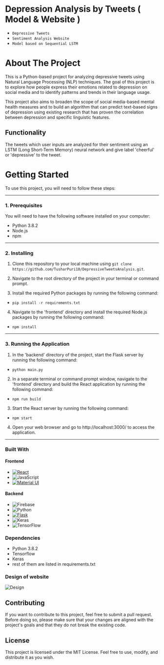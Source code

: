 <a name="readme-top"></a>
# Depression Analysis by Tweets ( Model & Website )
* ` Depressive Tweets `
* ` Sentiment Analysis Website `
* ` Model based on Sequential LSTM `


# About The Project

This is a Python-based project for analyzing depressive tweets using Natural Language Processing (NLP) techniques. The goal of this project is to explore how people express their emotions related to depression on social media and to identify patterns and trends in their language usage.

This project also aims to broaden the scope of social media-based mental health measures and to build an algorithm that can predict text-based signs of depression using existing research that has proven the correlation between depression and specific linguistic features.

## Functionality
The tweets which user inputs are analyzed for their sentiment using an LSTM (Long Short-Term Memory) neural network and give label 'cheerful' or 'depressive' to the tweet.

# Getting Started

To use this project, you will need to follow these steps:

<hr>

### 1. Prerequisites

You will need to have the following software installed on your computer:

- Python 3.8.2
- Node.js
- npm

<hr>

### 2. Installing

1. Clone this repository to your local machine using `git clone https://github.com/TusharPuri10/DepressiveTweetsAnalysis.git`.

2. Navigate to the root directory of the project in your terminal or command prompt.

3. Install the required Python packages by running the following command:

* `pip install -r requirements.txt`

4. Navigate to the 'frontend' directory and install the required Node.js packages by running the following command:

* `npm install`
<hr>

### 3. Running the Application

1. In the 'backend' directory of the project, start the Flask server by running the following command:

* `python main.py`

2. In a separate terminal or command prompt window, navigate to the 'frontend' directory and build the React application by running the following command:

* `npm run build`

3. Start the React server by running the following command:

* `npm start`

4. Open your web browser and go to http://localhost:3000/ to access the application.
<hr>



### Built With

#### Frontend
* [![React][React.js]][React-url]
* ![JavaScript](https://img.shields.io/badge/javascript-%23323330.svg?style=for-the-badge&logo=javascript&logoColor=%23F7DF1E)
* [![Material UI][Material.js]][Material-url]

#### Backend
* ![Firebase](https://img.shields.io/badge/Firebase-039BE5?style=for-the-badge&logo=Firebase&logoColor=white)
* ![Python](https://img.shields.io/badge/python-3670A0?style=for-the-badge&logo=python&logoColor=ffdd54)
* [![Flask][Flask.js]][Flask-url]
* ![Keras](https://img.shields.io/badge/Keras-%23D00000.svg?style=for-the-badge&logo=Keras&logoColor=white)
* ![TensorFlow](https://img.shields.io/badge/TensorFlow-%23FF6F00.svg?style=for-the-badge&logo=TensorFlow&logoColor=white)

### Dependencies
* Python 3.8.2
* Tensorflow
* Keras
* rest of them are listed in requirements.txt

### Design of website

![Design](https://user-images.githubusercontent.com/92613357/230445837-970acb89-12e1-4158-861e-d219514654bf.png)


## Contributing
If you want to contribute to this project, feel free to submit a pull request. Before doing so, please make sure that your changes are aligned with the project's goals and that they do not break the existing code.

## License
This project is licensed under the MIT License. Feel free to use, modify, and distribute it as you wish.




[Material.js]: https://img.shields.io/badge/Material--UI-0081CB?style=for-the-badge&logo=mui&logoColor=white
[Material-url]: https://mui.com/
[React.js]: https://img.shields.io/badge/React-20232A?style=for-the-badge&logo=react&logoColor=61DAFB
[React-url]: https://reactjs.org/
[Flask.js]: https://img.shields.io/badge/Flask-000000?style=for-the-badge&logo=flask&logoColor=white
[Flask-url]: https://flask.palletsprojects.com/en/2.2.x/


